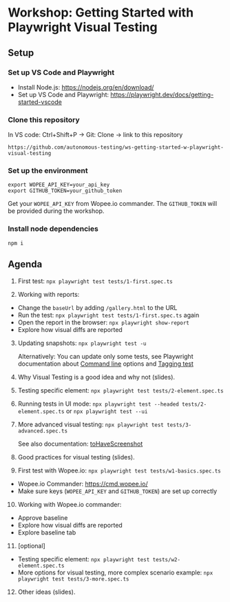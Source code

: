 # Workshop: Getting Started with Playwright Visual Testing

## Setup

### Set up VS Code and Playwright

- Install Node.js: https://nodejs.org/en/download/
- Set up VS Code and Playwright: https://playwright.dev/docs/getting-started-vscode

### Clone this repository

In VS code: Ctrl+Shift+P -> Git: Clone -> link to this repository

```link
https://github.com/autonomous-testing/ws-getting-started-w-playwright-visual-testing
```

### Set up the environment

```shell
export WOPEE_API_KEY=your_api_key
export GITHUB_TOKEN=your_github_token
```

Get your `WOPEE_API_KEY` from Wopee.io commander. The `GITHUB_TOKEN` will be provided during the workshop.

### Install node dependencies

```shell
npm i
```

## Agenda

1. First test: `npx playwright test tests/1-first.spec.ts`

2. Working with reports:

- Change the `baseUrl` by adding `/gallery.html` to the URL
- Run the test: `npx playwright test tests/1-first.spec.ts` again
- Open the report in the browser: `npx playwright show-report`
- Explore how visual diffs are reported

3. Updating snapshots: `npx playwright test -u`

   Alternatively: You can update only some tests, see Playwright documentation about [Command line](https://playwright.dev/docs/test-cli) options and [Tagging test](https://playwright.dev/docs/test-annotations#tag-tests)

4. Why Visual Testing is a good idea and why not (slides).

5. Testing specific element: `npx playwright test tests/2-element.spec.ts`

6. Running tests in UI mode: `npx playwright test --headed tests/2-element.spec.ts` or `npx playwright test --ui`

7. More advanced visual testing: `npx playwright test tests/3-advanced.spec.ts`

   See also documentation: [toHaveScreenshot](https://playwright.dev/docs/api/class-pageassertions#page-assertions-to-have-screenshot-1)

8. Good practices for visual testing (slides).

9. First test with Wopee.io: `npx playwright test tests/w1-basics.spec.ts`

- Wopee.io Commander: https://cmd.wopee.io/
- Make sure keys (`WOPEE_API_KEY` and `GITHUB_TOKEN`) are set up correctly

10. Working with Wopee.io commander:

- Approve baseline
- Explore how visual diffs are reported
- Explore baseline tab

11. [optional]

- Testing specific element: `npx playwright test tests/w2-element.spec.ts`
- More options for visual testing, more complex scenario example: `npx playwright test tests/3-more.spec.ts`

12. Other ideas (slides).
